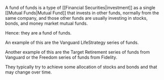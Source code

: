 A fund of funds is a type of [[Financial Securities|investment]] as a single [[Mutual Funds|Mutual Fund]] that invests in other funds, normally from the same company, and those other funds are usually investing in stocks, bonds, and money market mutual funds.

Hence: they are a fund of funds.

An example of this are the Vanguard LifeStrategy series of funds.

Another example of this are the Target Retirement series of funds from Vanguard or the Freedom series of funds from Fidelity.

They typically try to achieve some allocation of stocks and bonds and that may change over time.